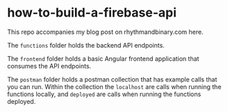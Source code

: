 # how-to-build-a-firebase-api

This repo accompanies my blog post on rhythmandbinary.com here.

The `functions` folder holds the backend API endpoints.

The `frontend` folder holds a basic Angular frontend application that consumes the API endpoints.

The `postman` folder holds a postman collection that has example calls that you can run.  Within the collection the `localhost` are calls when running the functions locally, and `deployed` are calls when running the functions deployed.